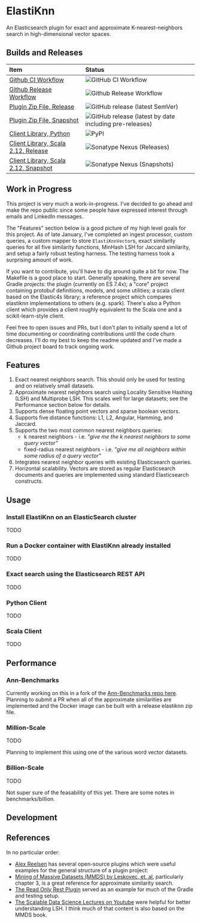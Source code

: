 # ElastiKnn 

An Elasticsearch plugin for exact and approximate K-nearest-neighbors search in high-dimensional vector spaces.

## Builds and Releases

|Item|Status|
|:--|:--|
|[Github CI Workflow](https://github.com/alexklibisz/elastiknn/actions?query=workflow%3ACI)|![GitHub CI Workflow](https://img.shields.io/github/workflow/status/alexklibisz/elastiknn/CI?style=for-the-badge)|
|[Github Release Workflow](https://github.com/alexklibisz/elastiknn/actions?query=workflow%3ARelease)|![Github Release Workflow](https://img.shields.io/github/workflow/status/alexklibisz/elastiknn/Release?style=for-the-badge)|
|[Plugin Zip File, Release](https://github.com/alexklibisz/elastiknn/releases/latest)|![GitHub release (latest SemVer)](https://img.shields.io/github/v/release/alexklibisz/elastiknn?style=for-the-badge)|
|[Plugin Zip File, Snapshot](https://github.com/alexklibisz/elastiknn/releases)|![GitHub release (latest by date including pre-releases)](https://img.shields.io/github/v/release/alexklibisz/elastiknn?include_prereleases&style=for-the-badge)|
|[Client Library, Python](https://pypi.org/project/elastiknn-client/)|![PyPI](https://img.shields.io/pypi/v/elastiknn-client?style=for-the-badge)|
|[Client Library, Scala 2.12, Release](https://search.maven.org/search?q=g:com.klibisz.elastiknn)|![Sonatype Nexus (Releases)](https://img.shields.io/nexus/r/com.klibisz.elastiknn/client-elastic4s_2.12?server=https%3A%2F%2Foss.sonatype.org&style=for-the-badge)|
|[Client Library, Scala 2.12, Snapshot](https://oss.sonatype.org/#nexus-search;quick~com.klibisz.elastiknn)|![Sonatype Nexus (Snapshots)](https://img.shields.io/nexus/s/com.klibisz.elastiknn/client-elastic4s_2.12?server=https%3A%2F%2Foss.sonatype.org&style=for-the-badge)|

## Work in Progress

This project is very much a work-in-progress. I've decided to go ahead and make the repo public since
some people have expressed interest through emails and LinkedIn messages. 

The "Features" section below is a good picture of my high level goals for this project. As of late January, I've
completed an ingest processor, custom queries, a custom mapper to store `ElastiKnnVector`s, exact
similarity queries for all five similarity functions, MinHash LSH for Jaccard similarity, and setup a
fairly robust testing harness. The testing harness took a surprising amount of work.

If you want to contribute, you'll have to dig around quite a bit for now. The Makefile is a good place to start. 
Generally speaking, there are several Gradle projects: the plugin (currently on ES 7.4x); a "core" project 
containing protobuf definitions, models, and some utilities; a scala client based on the Elastic4s library;
a reference project which compares elastiknn implementations to others (e.g. spark). There's also a Python
client which provides a client roughly equivalent to the Scala one and a scikit-learn-style client.

Feel free to open issues and PRs, but I don't plan to initially spend a lot of time documenting or coordinating
contributions until the code churn decreases. I'll do my best to keep the readme updated and I've made
a Github project board to track ongoing work. 

## Features

1. Exact nearest neighbors search. This should only be used for testing and on relatively small datasets.
1. Approximate nearest neighbors search using Locality Sensitive Hashing (LSH) and Multiprobe LSH. This scales well for large datasets; see the Performance section below for details.
1. Supports dense floating point vectors and sparse boolean vectors.
1. Supports five distance functions: L1, L2, Angular, Hamming, and Jaccard.
1. Supports the two most common nearest neighbors queries: 
	- k nearest neighbors - i.e. _"give me the k nearest neighbors to some query vector"_
	- fixed-radius nearest neighbors - i.e. _"give me all neighbors within some radius of a query vector"_
1. Integrates nearest neighbor queries with existing Elasticsearch queries.
1. Horizontal scalability. Vectors are stored as regular Elasticsearch documents and queries are implemented using standard Elasticsearch constructs.

## Usage

### Install ElastiKnn on an ElasticSearch cluster

TODO

### Run a Docker container with ElastiKnn already installed

TODO

### Exact search using the Elasticsearch REST API

TODO

### Python Client

TODO

### Scala Client

TODO

## Performance

### Ann-Benchmarks

Currently working on this in a fork of the [Ann-Benchmarks repo here](https://github.com/alexklibisz/ann-benchmarks).
Planning to submit a PR when all of the approximate similarities are implemented and the Docker image can be built with
a release elastiknn zip file. 

### Million-Scale

TODO

Planning to implement this using one of the various word vector datasets.

### Billion-Scale

TODO

Not super sure of the feasability of this yet. There are some notes in benchmarks/billion.

## Development

## References

In no particular order:

- [Alex Reelsen](https://github.com/spinscale) has several open-source plugins which were useful examples for the general structure of a plugin project: 
- [Mining of Massive Datasets (MMDS) by Leskovec, et. al](http://www.mmds.org/), particularly chapter 3, is a great reference for approximate similarity search.
- [The Read Only Rest Plugin](https://github.com/sscarduzio/elasticsearch-readonlyrest-plugin) served as an example for much of the Gradle and testing setup.
- [The Scalable Data Science Lectures on Youtube](https://www.youtube.com/playlist?list=PLbRMhDVUMngekIHyLt8b_3jQR7C0KUCul) were helpful for better understanding LSH. I think much of that content is also based on the MMDS book.
